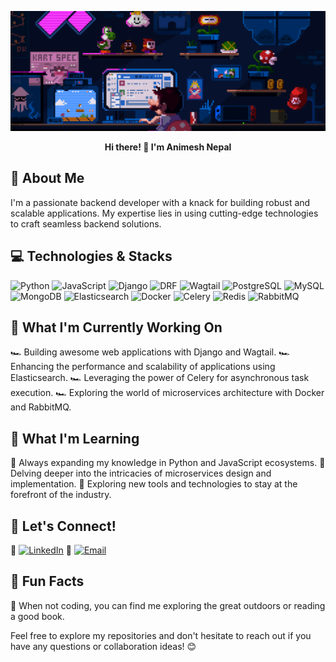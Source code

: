 ![MasterHead](https://raw.githubusercontent.com/mosh3eb/Portfolio_Page/main/images/bg.gif)

<p align="center">
  <b>Hi there! 👋 I'm Animesh Nepal</b>
</p>

## 🦖 About Me
I'm a passionate backend developer with a knack for building robust and scalable applications. My expertise lies in using cutting-edge technologies to craft seamless backend solutions.

## 💻 Technologies & Stacks
![Python](https://img.shields.io/badge/-Python-3776AB?style=flat-square&logo=python&logoColor=white) ![JavaScript](https://img.shields.io/badge/-JavaScript-F7DF1E?style=flat-square&logo=javascript&logoColor=black)
![Django](https://img.shields.io/badge/-Django-092E20?style=flat-square&logo=django&logoColor=white) ![DRF](https://img.shields.io/badge/-DRF-092E20?style=flat-square&logo=django&logoColor=white) ![Wagtail](https://img.shields.io/badge/-Wagtail-5D4C85?style=flat-square&logo=wagtail&logoColor=white)
![PostgreSQL](https://img.shields.io/badge/-PostgreSQL-336791?style=flat-square&logo=postgresql&logoColor=white) ![MySQL](https://img.shields.io/badge/-MySQL-4479A1?style=flat-square&logo=mysql&logoColor=white) ![MongoDB](https://img.shields.io/badge/-MongoDB-47A248?style=flat-square&logo=mongodb&logoColor=white) ![Elasticsearch](https://img.shields.io/badge/-Elasticsearch-005571?style=flat-square&logo=elasticsearch&logoColor=white)
![Docker](https://img.shields.io/badge/-Docker-2496ED?style=flat-square&logo=docker&logoColor=white) ![Celery](https://img.shields.io/badge/-Celery-37814A?style=flat-square&logo=celery&logoColor=white) ![Redis](https://img.shields.io/badge/-Redis-DC382D?style=flat-square&logo=redis&logoColor=white) ![RabbitMQ](https://img.shields.io/badge/-RabbitMQ-FF6600?style=flat-square&logo=rabbitmq&logoColor=white)

## 🚀 What I'm Currently Working On
🏎️ Building awesome web applications with Django and Wagtail.
🏎️ Enhancing the performance and scalability of applications using Elasticsearch.
🏎️ Leveraging the power of Celery for asynchronous task execution.
🏎️ Exploring the world of microservices architecture with Docker and RabbitMQ.

## 🌱 What I'm Learning
🌿 Always expanding my knowledge in Python and JavaScript ecosystems.
🌿 Delving deeper into the intricacies of microservices design and implementation.
🌿 Exploring new tools and technologies to stay at the forefront of the industry.
  
  ## 🤝 Let's Connect!
🦢 [![LinkedIn](https://img.shields.io/badge/-LinkedIn-0077B5?style=flat-square&logo=linkedin&logoColor=white)](https://www.linkedin.com/in/aneemes/)
🦢 [![Email](https://img.shields.io/badge/-Email-D14836?style=flat-square&logo=gmail&logoColor=white)](mailto:aneemes1@gmail.com)


## 🎉 Fun Facts
🐢 When not coding, you can find me exploring the great outdoors or reading a good book.

Feel free to explore my repositories and don't hesitate to reach out if you have any questions or collaboration ideas! 😊
